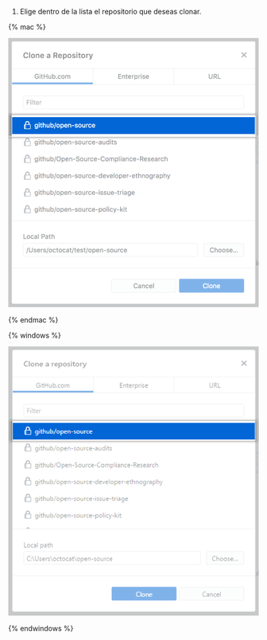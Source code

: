 1. Elige dentro de la lista el repositorio que deseas clonar.


  {% mac %}

  ![Clonar una lista de repositorio](/assets/images/help/desktop/clone-a-repository-list-mac.png)

  {% endmac %}

  {% windows %}

  ![Clonar una lista de repositorio](/assets/images/help/desktop/clone-a-repository-list-win.png)

  {% endwindows %}
